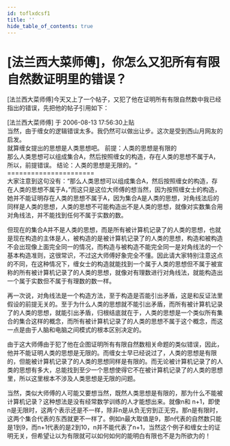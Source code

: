 ```yaml
---
id: toflxdcsf1
title: ''
hide_table_of_contents: true
---
```


# [法兰西大菜师傅]，你怎么又犯所有有限自然数证明里的错误？

[法兰西大菜师傅]今天又上了一个帖子，又犯了他在证明所有有限自然数中我已经指出的错误，先把他的帖子引用如下： 

[法兰西大菜师傅] 于 2006-08-13 17:56:30上贴 <br/>
当然，由于缠女的逻辑错误太多。我仍然可以做出让步。这次是受到西山月网友的启发。 <br/>
就算缠女提出的思想是人类思想吧。 前提：人类的思想是有限的 <br/>
那么人类思想可以组成集合A，然后按照缠女的构造，存在人类的思想不属于A，所以，前提错误。 结论：人类的思想是无限的。“ <br/>
====================== <br/>
大家注意到这句没有：“那么人类思想可以组成集合A，然后按照缠女的构造，存在人类的思想不属于A，”而这只是这位大师傅的想当然，因为按照缠女士的构造，她并不能证明存在人类的思想不属于A，因为集合A是人类的思想，对角线法后的同样是人类的思想，人类的思想不可能构造出不是人类的思想，就像对实数集合用对角线法，并不能找到任何不属于实数的数。 

但现在的集合A并不是人类的思想，而是所有被计算机记录了的人类的思想，也就是现在构造的主体是人，被构造的是被计算机记录了的人类的思想，构造和被构造不会出现像上面完全同一的情况，而构造与被构造不能完全同一是对角线法的一个基本构造准则，这很常识，不过这大师傅好象完全不懂。因此请大家特别注意这点的不同，在这种情况下，缠女士的构造就能找到一个属于人类的思想但不属于被宣称的所有被计算机记录了的人类的思想，就像对有理数进行对角线法，就能构造出一个属于实数但不属于有理数的数一样。 

再一次说，对角线法是一个构造方法，至于构造是否能引出矛盾，这是和反证法里假设的前提无关的。至于为什么人类的思想就不能引出矛盾，而所有被计算机记录了的人类的思想，就能引出矛盾，归根结底就在于，人类的思想是一个类似所有集合的集合这样的概念，而所有被计算机记录了的人类的思想不属于这个概念，而这一点是由于人脑和电脑之间模式的根本区别决定的。 

由于这大师傅由于犯了他在企图证明所有有限自然数相关命题的类似错误，因此，他并不能证明人类的思想是无限的。而缠女士早已经说过了，人类的思想是有限的，但能被计算机记录了的人类的思想同样是有限的。而无论被计算机记录了的人类的思想有多大，总能找到至少一个思想使得它不在被计算机记录了的人类的思想里，所以这里根本不涉及人类思想是无限的问题。 

当然，类似大师傅的人可能又要想当然，既然人类思想是有限的，那为什么不能被计算机记录？这种想法是没有经常数学训练的人才能想出来。就像n和 n+1，即使n是无限时，这两个表示还是不一样，除非n是从负无穷到正无穷。那n是有限时，这两个集合代表的东西就更不一样了。例如n最大取值是9，那n代表的自然数只能是1到9，而n+1代表的是2到10，n并不能代表了n+1，当然这个例子和缠女士的证明无关，但希望让以为有限就可以如何如何的能明白有限也不是为所欲为的！